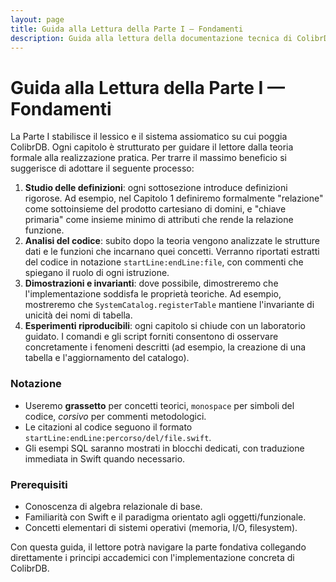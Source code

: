 ```yaml
---
layout: page
title: Guida alla Lettura della Parte I — Fondamenti
description: Guida alla lettura della documentazione tecnica di ColibrDB
---
```


# Guida alla Lettura della Parte I — Fondamenti

La Parte I stabilisce il lessico e il sistema assiomatico su cui poggia ColibrDB. Ogni capitolo è strutturato per guidare il lettore dalla teoria formale alla realizzazione pratica. Per trarre il massimo beneficio si suggerisce di adottare il seguente processo:

1. **Studio delle definizioni**: ogni sottosezione introduce definizioni rigorose. Ad esempio, nel Capitolo 1 definiremo formalmente "relazione" come sottoinsieme del prodotto cartesiano di domini, e "chiave primaria" come insieme minimo di attributi che rende la relazione funzione.
2. **Analisi del codice**: subito dopo la teoria vengono analizzate le strutture dati e le funzioni che incarnano quei concetti. Verranno riportati estratti del codice in notazione `startLine:endLine:file`, con commenti che spiegano il ruolo di ogni istruzione.
3. **Dimostrazioni e invarianti**: dove possibile, dimostreremo che l'implementazione soddisfa le proprietà teoriche. Ad esempio, mostreremo che `SystemCatalog.registerTable` mantiene l'invariante di unicità dei nomi di tabella.
4. **Esperimenti riproducibili**: ogni capitolo si chiude con un laboratorio guidato. I comandi e gli script forniti consentono di osservare concretamente i fenomeni descritti (ad esempio, la creazione di una tabella e l'aggiornamento del catalogo).

### Notazione
- Useremo **grassetto** per concetti teorici, `monospace` per simboli del codice, *corsivo* per commenti metodologici.
- Le citazioni al codice seguono il formato `startLine:endLine:percorso/del/file.swift`.
- Gli esempi SQL saranno mostrati in blocchi dedicati, con traduzione immediata in Swift quando necessario.

### Prerequisiti
- Conoscenza di algebra relazionale di base.
- Familiarità con Swift e il paradigma orientato agli oggetti/funzionale.
- Concetti elementari di sistemi operativi (memoria, I/O, filesystem).

Con questa guida, il lettore potrà navigare la parte fondativa collegando direttamente i principi accademici con l'implementazione concreta di ColibrDB.
